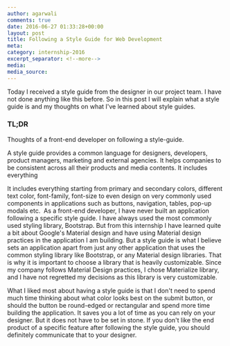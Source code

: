 ```yaml
---
author: agarwali
comments: true
date: 2016-06-27 01:33:28+00:00
layout: post
title: Following a Style Guide for Web Development
meta:
category: internship-2016
excerpt_separator: <!--more-->
media:
media_source:
---
```


Today I received a style guide from the designer in our project team. I have not done anything like this before. So in this post I will explain what a style guide is and my thoughts on what I've learned about style guides.<!--more-->


### TL;DR


Thoughts of a front-end developer on following a style-guide.

A style guide provides a common language for designers, developers, product managers, marketing and external agencies. It helps companies to be consistent across all their products and media contents. It includes everything

It includes everything starting from primary and secondary colors, different text color, font-family, font-size to even design on very commonly used components in applications such as buttons, navigation, tables, pop-up modals etc.  As a front-end developer, I have never built an application following a specific style guide. I have always used the most commonly used styling library, Bootstrap. But from this internship I have learned quite a bit about Google's Material design and have using Material design practices in the application I am building. But a style guide is what I believe sets an application apart from just any other application that uses the common styling library like Bootstrap, or any Material design libraries. That is why it is important to choose a library that is heavily customizable. Since my company follows Material Design practices, I chose Materialize library, and I have not regretted my decisions as this library is very customizable.

What I liked most about having a style guide is that I don't need to spend much time thinking about what color looks best on the submit button, or should the button be round-edged or rectangular and spend more time building the application. It saves you a lot of time as you can rely on your designer. But it does not have to be set in stone. If you don't like the end product of a specific feature after following the style guide, you should definitely communicate that to your designer.
